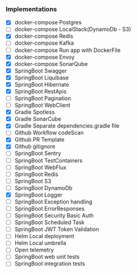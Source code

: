 ### Implementations

- [x] docker-compose Postgres
- [ ] docker-compose LocalStack(DynamoDb - S3)
- [x] docker-compose Redis
- [ ] docker-compose Kafka
- [ ] docker-compose Run app with DockerFile
- [x] docker-compose Envoy
- [x] docker-compose SonarQube
- [x] SpringBoot Swagger
- [x] SpringBoot Liquibase
- [x] SpringBoot Hibernate
- [x] SpringBoot RestApis
- [ ] SpringBoot Pagination
- [ ] SpringBoot WebClient
- [x] Gradle Spotless
- [x] Gradle SonarCube
- [x] Gradle Separate dependencies.gradle file
- [ ] Github Workflow codeScan
- [x] Github PR Template
- [x] Github gitignore
- [ ] SpringBoot Sentry
- [ ] SpringBoot TestContainers
- [ ] SpringBoot WebFlux
- [ ] SpringBoot Redis
- [ ] SpringBoot S3
- [ ] SpringBoot DynamoDb
- [x] SpringBoot Logger
- [ ] SpringBoot Exception handling
- [ ] SpringBoot ErrorResponses
- [ ] SpringBoot Security Basic Auth
- [ ] SpringBoot Scheduled Task
- [ ] SpringBoot JWT Token Validation
- [ ] Helm Local deployment
- [ ] Helm Local umbrella
- [ ] Open telemetry
- [ ] SpringBoot web unit tests
- [ ] SpringBoot integration tests
